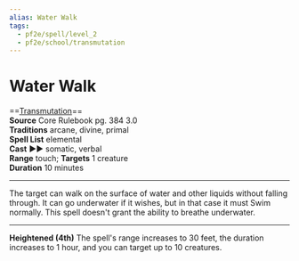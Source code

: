 ```yaml
---
alias: Water Walk
tags:
  - pf2e/spell/level_2
  - pf2e/school/transmutation
---
```


# Water Walk

==[Transmutation](Transmutation.md)==  
__Source__ Core Rulebook pg. 384 3.0  
**Traditions** arcane, divine, primal  
**Spell List** elemental  
**Cast** ►► somatic, verbal  
**Range** touch; **Targets** 1 creature  
**Duration** 10 minutes

---

The target can walk on the surface of water and other liquids without falling through. It can go underwater if it wishes, but in that case it must Swim normally. This spell doesn't grant the ability to breathe underwater.

<hr>

**Heightened (4th)** The spell's range increases to 30 feet, the duration increases to 1 hour, and you can target up to 10 creatures.
